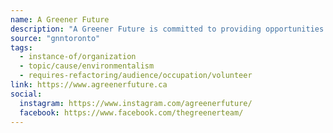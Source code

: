 ```yaml
---
name: A Greener Future
description: "A Greener Future is committed to providing opportunities that bring together a community of volunteers and inspire action to create a clean, healthy environment that can be sustained for generations. Our Vision is a world where people can come together to learn, connect and take action to eliminate waste and preserve the environment."
source: "gnntoronto"
tags:
  - instance-of/organization
  - topic/cause/environmentalism
  - requires-refactoring/audience/occupation/volunteer
link: https://www.agreenerfuture.ca
social:
  instagram: https://www.instagram.com/agreenerfuture/
  facebook: https://www.facebook.com/thegreenerteam/
---
```

